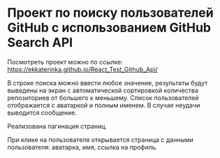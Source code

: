 # Проект по поиску пользователей GitHub с использованием GitHub Search API

Посмотреть проект можно по ссылке: https://ekkaterinka.github.io/React_Test_Github_Api/

В строке поиска можно ввести любое значение, результаты будут выведены на экран с автоматической сортировкой количества репозиториев от большего к меньшему. Список пользователей отображается с аватаркой и полным именем.
В случае неудачи выводится сообщение.

Реализована пагинация страниц. 

При клике на пользователя открывается страница с данными пользователя: аватарка, имя, ссылка на профиль.

